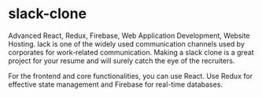 # slack-clone
Advanced React, Redux, Firebase, Web Application Development, Website Hosting.
lack is one of the widely used communication channels used by corporates for work-related communication. Making a slack clone is a great project for your resume and will surely catch the eye of the recruiters.

For the frontend and core functionalities, you can use React. Use Redux for effective state management and Firebase for real-time databases.
